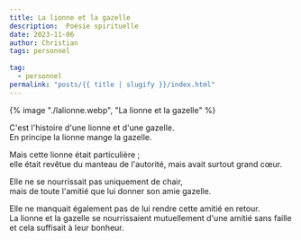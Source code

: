 ```yaml
---
title: La lionne et la gazelle
description:  Poésie spirituelle
date: 2023-11-06
author: Christian
tags: personnel
  
tag: 
  - personnel
permalink: "posts/{{ title | slugify }}/index.html"
---
```


{% image "./lalionne.webp", "La lionne et la gazelle" %}  

C'est l'histoire d'une lionne et d'une gazelle.  
En principe la lionne mange la gazelle. 
  
Mais cette lionne était particulière ;  
elle était revêtue du manteau de l'autorité, mais avait surtout grand cœur.   

Elle ne se nourrissait pas uniquement de chair,   
mais de toute l'amitié que lui donner son amie gazelle.  
 
Elle ne manquait également pas de lui rendre cette amitié en retour.  
La lionne et la gazelle se nourrissaient mutuellement d'une amitié sans faille et cela suffisait à leur bonheur.